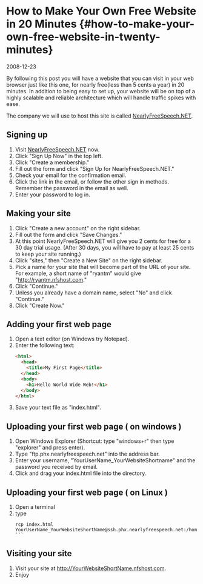 # How to Make Your Own Free Website in 20 Minutes {#how-to-make-your-own-free-website-in-twenty-minutes}

2008-12-23

By following this post you will have a website that you can visit in
your web browser just like this one, for nearly free(less than 5 cents
a year) in 20 minutes. In addition to being easy to set up, your
website will be on top of a highly scalable and reliable architecture
which will handle traffic spikes with ease.

The company we will use to host this site is called
[NearlyFreeSpeech.NET](http://www.nearlyfreespeech.net).

## Signing up

1. Visit [NearlyFreeSpeech.NET](http://www.nearlyfreespeech.net) now.
2. Click "Sign Up Now" in the top left.
3. Click "Create a membership."
4. Fill out the form and click "Sign Up for NearlyFreeSpeech.NET."
5. Check your email for the confirmation email.
6. Click the link in the email, or follow the other sign in
   methods. Remember the password in the email as well.
7. Enter your password to log in.

## Making your site

1. Click "Create a new account" on the right sidebar.
2. Fill out the form and click "Save Changes."
3. At this point NearlyFreeSpeech.NET will give you 2 cents for free
   for a 30 day trial usage. (After 30 days, you will have to pay at
   least 25 cents to keep your site running.)
4. Click "sites," then "Create a New Site" on the right sidebar.
5. Pick a name for your site that will become part of the URL of your
   site. For example, a short name of "ryantm" would give
   "http://ryantm.nfshost.com."
6. Click "Continue."
7. Unless you already have a domain name, select "No" and click "Continue."
8. Click "Create Now."


## Adding your first web page

1. Open a text editor (on Windows try Notepad).
2. Enter the following text:
   ```html
   <html>
     <head>
       <title>My First Page</title>
     </head>
     <body>
       <h1>Hello World Wide Web!</h1>
     </body>
   </html>
   ```
3. Save your text file as "index.html".

## Uploading your first web page ( on windows )

1. Open Windows Explorer (Shortcut: type "windows+r" then type
   "explorer" and press enter).
2. Type "ftp.phx.nearlyfreespeech.net" into the address bar.
3. Enter your username, "YourUserName_YourWebsiteShortname" and the
   password you received by email.
4. Click and drag your index.html file into the directory.

## Uploading your first web page ( on Linux )

1. Open a terminal
2. type
   ```
   rcp index.html YourUserName_YourWebsiteShortName@ssh.phx.nearlyfreespeech.net:/home/public   ```

## Visiting your site
1. Visit your site at http://YourWebsiteShortName.nfshost.com.
2. Enjoy
